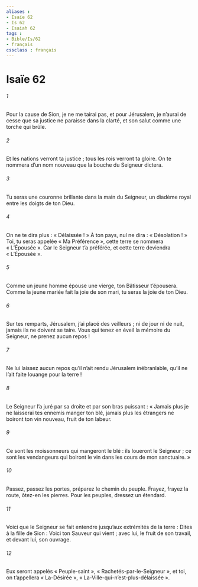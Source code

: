 ```yaml
---
aliases : 
- Isaïe 62
- Is 62
- Isaiah 62
tags : 
- Bible/Is/62
- français
cssclass : français
---
```


# Isaïe 62

###### 1
Pour la cause de Sion, je ne me tairai pas,
et pour Jérusalem, je n’aurai de cesse
que sa justice ne paraisse dans la clarté,
et son salut comme une torche qui brûle.
###### 2
Et les nations verront ta justice ;
tous les rois verront ta gloire.
On te nommera d’un nom nouveau
que la bouche du Seigneur dictera.
###### 3
Tu seras une couronne brillante
dans la main du Seigneur,
un diadème royal
entre les doigts de ton Dieu.
###### 4
On ne te dira plus : « Délaissée ! »
À ton pays, nul ne dira : « Désolation ! »
Toi, tu seras appelée « Ma Préférence »,
cette terre se nommera « L’Épousée ».
Car le Seigneur t’a préférée,
et cette terre deviendra « L’Épousée ».
###### 5
Comme un jeune homme épouse une vierge,
ton Bâtisseur t’épousera.
Comme la jeune mariée fait la joie de son mari,
tu seras la joie de ton Dieu.
###### 6
Sur tes remparts, Jérusalem, j’ai placé des veilleurs ;
ni de jour ni de nuit, jamais ils ne doivent se taire.
Vous qui tenez en éveil la mémoire du Seigneur,
ne prenez aucun repos !
###### 7
Ne lui laissez aucun repos
qu’il n’ait rendu Jérusalem inébranlable,
qu’il ne l’ait faite louange pour la terre !
###### 8
Le Seigneur l’a juré par sa droite
et par son bras puissant :
« Jamais plus je ne laisserai tes ennemis
manger ton blé,
jamais plus les étrangers ne boiront ton vin nouveau,
fruit de ton labeur.
###### 9
Ce sont les moissonneurs qui mangeront le blé :
ils loueront le Seigneur ;
ce sont les vendangeurs qui boiront le vin
dans les cours de mon sanctuaire. »
###### 10
Passez, passez les portes,
préparez le chemin du peuple.
Frayez, frayez la route, ôtez-en les pierres.
Pour les peuples, dressez un étendard.
###### 11
Voici que le Seigneur se fait entendre
jusqu’aux extrémités de la terre :
Dites à la fille de Sion :
Voici ton Sauveur qui vient ;
avec lui, le fruit de son travail,
et devant lui, son ouvrage.
###### 12
Eux seront appelés « Peuple-saint »,
« Rachetés-par-le-Seigneur »,
et toi, on t’appellera « La-Désirée »,
« La-Ville-qui-n’est-plus-délaissée ».
